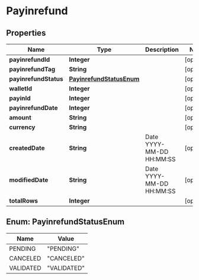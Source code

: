 
# Payinrefund

## Properties
Name | Type | Description | Notes
------------ | ------------- | ------------- | -------------
**payinrefundId** | **Integer** |  |  [optional]
**payinrefundTag** | **String** |  |  [optional]
**payinrefundStatus** | [**PayinrefundStatusEnum**](#PayinrefundStatusEnum) |  |  [optional]
**walletId** | **Integer** |  |  [optional]
**payinId** | **Integer** |  |  [optional]
**payinrefundDate** | **Integer** |  |  [optional]
**amount** | **String** |  |  [optional]
**currency** | **String** |  |  [optional]
**createdDate** | **String** | Date YYYY-MM-DD HH:MM:SS |  [optional]
**modifiedDate** | **String** | Date YYYY-MM-DD HH:MM:SS |  [optional]
**totalRows** | **Integer** |  |  [optional]


<a name="PayinrefundStatusEnum"></a>
## Enum: PayinrefundStatusEnum
Name | Value
---- | -----
PENDING | &quot;PENDING&quot;
CANCELED | &quot;CANCELED&quot;
VALIDATED | &quot;VALIDATED&quot;



